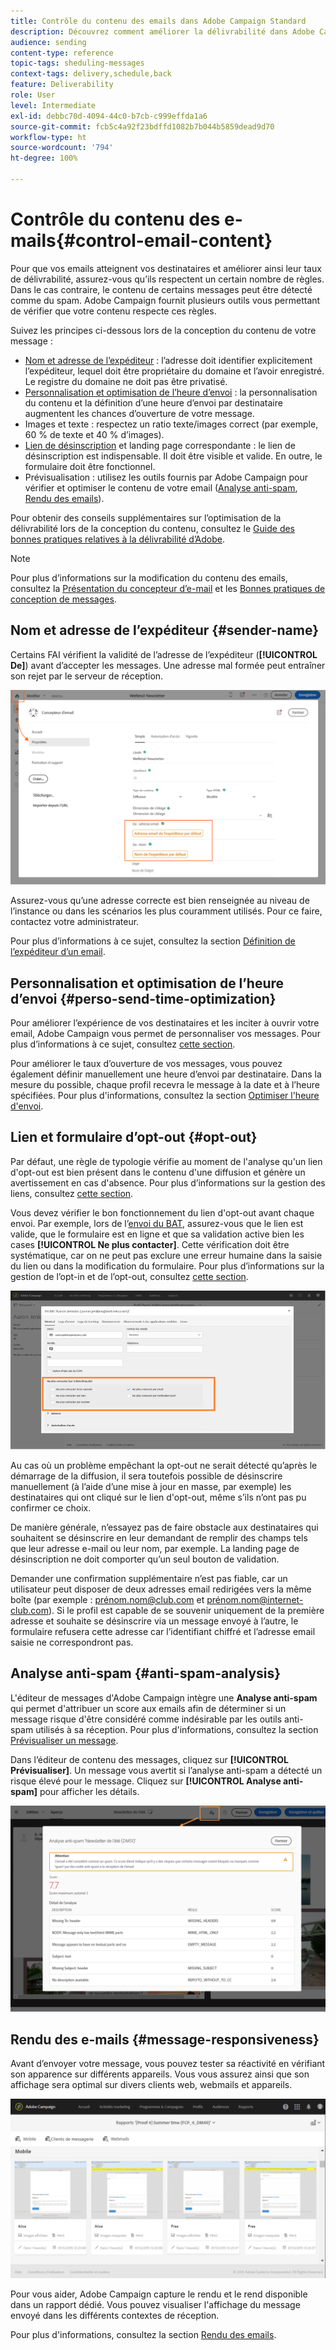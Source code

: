 ```yaml
---
title: Contrôle du contenu des emails dans Adobe Campaign Standard
description: Découvrez comment améliorer la délivrabilité dans Adobe Campaign Standard en modifiant le contenu de vos emails.
audience: sending
content-type: reference
topic-tags: sheduling-messages
context-tags: delivery,schedule,back
feature: Deliverability
role: User
level: Intermediate
exl-id: debbc70d-4094-44c0-b7cb-c999effda1a6
source-git-commit: fcb5c4a92f23bdffd1082b7b044b5859dead9d70
workflow-type: ht
source-wordcount: '794'
ht-degree: 100%

---
```


# Contrôle du contenu des e-mails{#control-email-content}

<!--TO KEEP because specific to Campaign-->

Pour que vos emails atteignent vos destinataires et améliorer ainsi leur taux de délivrabilité, assurez-vous qu’ils respectent un certain nombre de règles. Dans le cas contraire, le contenu de certains messages peut être détecté comme du spam. Adobe Campaign fournit plusieurs outils vous permettant de vérifier que votre contenu respecte ces règles.

Suivez les principes ci-dessous lors de la conception du contenu de votre message :

* [Nom et adresse de l’expéditeur](#sender-name) : l’adresse doit identifier explicitement l’expéditeur, lequel doit être propriétaire du domaine et l’avoir enregistré. Le registre du domaine ne doit pas être privatisé.
  <!--**Subject**: Avoid excessive capitalization and punctuation, and words that are frequently used by spammers ("Win", "Free", etc.).-->
* [Personnalisation et optimisation de l’heure d’envoi](#perso-send-time-optimization) : la personnalisation du contenu et la définition d’une heure d’envoi par destinataire augmentent les chances d’ouverture de votre message.
* Images et texte : respectez un ratio texte/images correct (par exemple, 60 % de texte et 40 % d’images).
* [Lien de désinscription](#opt-out) et landing page correspondante : le lien de désinscription est indispensable. Il doit être visible et valide. En outre, le formulaire doit être fonctionnel.
* Prévisualisation : utilisez les outils fournis par Adobe Campaign pour vérifier et optimiser le contenu de votre email ([Analyse anti-spam](#anti-spam-analysis), [Rendu des emails](#message-responsiveness)).

Pour obtenir des conseils supplémentaires sur l’optimisation de la délivrabilité lors de la conception du contenu, consultez le [Guide des bonnes pratiques relatives à la délivrabilité d’Adobe](https://experienceleague.adobe.com/docs/deliverability-learn/deliverability-best-practice-guide/content-best-practices-for-optimal-delivery.html?lang=fr).

>[!NOTE]
>
>Pour plus d’informations sur la modification du contenu des emails, consultez la [Présentation du concepteur d’e-mail](../../designing/using/designing-content-in-adobe-campaign.md) et les [Bonnes pratiques de conception de messages](../../designing/using/designing-content-in-adobe-campaign.md#content-design-best-practices).

## Nom et adresse de l’expéditeur {#sender-name}

Certains FAI vérifient la validité de l’adresse de l’expéditeur (**[!UICONTROL De]**) avant d’accepter les messages. Une adresse mal formée peut entraîner son rejet par le serveur de réception.

![](assets/delivery_content_edition16.png)

Assurez-vous qu’une adresse correcte est bien renseignée au niveau de l’instance ou dans les scénarios les plus couramment utilisés. Pour ce faire, contactez votre administrateur.

Pour plus d’informations à ce sujet, consultez la section [Définition de l’expéditeur d’un email](../../designing/using/subject-line.md#email-sender).

## Personnalisation et optimisation de l’heure d’envoi {#perso-send-time-optimization}

Pour améliorer l’expérience de vos destinataires et les inciter à ouvrir votre email, Adobe Campaign vous permet de personnaliser vos messages. Pour plus d’informations à ce sujet, consultez [cette section](../../designing/using/personalization.md).

Pour améliorer le taux d’ouverture de vos messages, vous pouvez également définir manuellement une heure d’envoi par destinataire. Dans la mesure du possible, chaque profil recevra le message à la date et à l’heure spécifiées. Pour plus d&#39;informations, consultez la section [Optimiser l&#39;heure d&#39;envoi](../../sending/using/optimizing-the-sending-time.md).

## Lien et formulaire d’opt-out {#opt-out}

Par défaut, une règle de typologie vérifie au moment de l&#39;analyse qu&#39;un lien d&#39;opt-out est bien présent dans le contenu d&#39;une diffusion et génère un avertissement en cas d&#39;absence. Pour plus d’informations sur la gestion des liens, consultez [cette section](../../designing/using/links.md).

Vous devez vérifier le bon fonctionnement du lien d&#39;opt-out avant chaque envoi. Par exemple, lors de l’[envoi du BAT](../../sending/using/sending-proofs.md), assurez-vous que le lien est valide, que le formulaire est en ligne et que sa validation active bien les cases **[!UICONTROL Ne plus contacter]**. Cette vérification doit être systématique, car on ne peut pas exclure une erreur humaine dans la saisie du lien ou dans la modification du formulaire. Pour plus d’informations sur la gestion de l’opt-in et de l’opt-out, consultez [cette section](../../audiences/using/managing-opt-in-and-opt-out-in-campaign.md).

![](assets/optin_landingpage_3.png)

Au cas où un problème empêchant la opt-out ne serait détecté qu’après le démarrage de la diffusion, il sera toutefois possible de désinscrire manuellement (à l’aide d’une mise à jour en masse, par exemple) les destinataires qui ont cliqué sur le lien d&#39;opt-out, même s’ils n’ont pas pu confirmer ce choix.

De manière générale, n’essayez pas de faire obstacle aux destinataires qui souhaitent se désinscrire en leur demandant de remplir des champs tels que leur adresse e-mail ou leur nom, par exemple. La landing page de désinscription ne doit comporter qu’un seul bouton de validation.

Demander une confirmation supplémentaire n’est pas fiable, car un utilisateur peut disposer de deux adresses email redirigées vers la même boîte (par exemple : prénom.nom@club.com et prénom.nom@internet-club.com). Si le profil est capable de se souvenir uniquement de la première adresse et souhaite se désinscrire via un message envoyé à l’autre, le formulaire refusera cette adresse car l’identifiant chiffré et l’adresse email saisie ne correspondront pas.

## Analyse anti-spam {#anti-spam-analysis}

L&#39;éditeur de messages d&#39;Adobe Campaign intègre une **Analyse anti-spam** qui permet d&#39;attribuer un score aux emails afin de déterminer si un message risque d&#39;être considéré comme indésirable par les outils anti-spam utilisés à sa réception. Pour plus d&#39;informations, consultez la section [Prévisualiser un message](../../sending/using/previewing-messages.md).

Dans l’éditeur de contenu des messages, cliquez sur **[!UICONTROL Prévisualiser]**. Un message vous avertit si l’analyse anti-spam a détecté un risque élevé pour le message. Cliquez sur **[!UICONTROL Analyse anti-spam]** pour afficher les détails.

![](assets/sending_anti-spam_analysis.png)

## Rendu des e-mails {#message-responsiveness}

Avant d’envoyer votre message, vous pouvez tester sa réactivité en vérifiant son apparence sur différents appareils. Vous vous assurez ainsi que son affichage sera optimal sur divers clients web, webmails et appareils.

![](assets/inbox_rendering_report_3.png)

Pour vous aider, Adobe Campaign capture le rendu et le rend disponible dans un rapport dédié. Vous pouvez visualiser l&#39;affichage du message envoyé dans les différents contextes de réception.

Pour plus d&#39;informations, consultez la section [Rendu des emails](../../sending/using/email-rendering.md).

